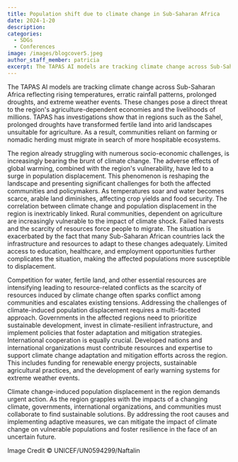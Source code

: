 ```yaml
---
title: Population shift due to climate change in Sub-Saharan Africa
date: 2024-1-20
description:
categories:
  - SDGs
  - Conferences
image: /images/blogcover5.jpeg
author_staff_member: patricia
excerpt: The TAPAS AI models are tracking climate change across Sub-Saharan Africa reflecting rising temperatures, erratic rainfall patterns, prolonged droughts, and extreme weather events. These changes pose a direct threat to the region's agriculture-dependent economies and the livelihoods of millions.
---
```


The TAPAS AI models are tracking climate change across Sub-Saharan Africa reflecting rising temperatures, erratic rainfall patterns, prolonged droughts, and extreme weather events. These changes pose a direct threat to the region's agriculture-dependent economies and the livelihoods of millions. TAPAS has investigations show that in regions such as the Sahel, prolonged droughts have transformed fertile land into arid landscapes unsuitable for agriculture. As a result, communities reliant on farming or nomadic herding must migrate in search of more hospitable ecosystems. 

The region already struggling with numerous socio-economic challenges, is increasingly bearing the brunt of climate change. The adverse effects of global warming, combined with the region's vulnerability, have led to a surge in population displacement. This phenomenon is reshaping the landscape and presenting significant challenges for both the affected communities and policymakers. As temperatures soar and water becomes scarce, arable land diminishes, affecting crop yields and food security.
The correlation between climate change and population displacement in the region is inextricably linked. Rural communities, dependent on agriculture are increasingly vulnerable to the impact of climate shock. Failed harvests and the scarcity of resources force people to migrate. The situation is exacerbated by the fact that many Sub-Saharan African countries lack the infrastructure and resources to adapt to these changes adequately. Limited access to education, healthcare, and employment opportunities further complicates the situation, making the affected populations more susceptible to displacement.

Competition for water, fertile land, and other essential resources are intensifying leading to resource-related conflicts as the scarcity of resources induced by climate change often sparks conflict among communities and escalates existing tensions.
Addressing the challenges of climate-induced population displacement requires a multi-faceted approach. Governments in the affected regions need to prioritize sustainable development, invest in climate-resilient infrastructure, and implement policies that foster adaptation and mitigation strategies. International cooperation is equally crucial. Developed nations and international organizations must contribute resources and expertise to support climate change adaptation and mitigation efforts across the region. This includes funding for renewable energy projects, sustainable agricultural practices, and the development of early warning systems for extreme weather events.

Climate change-induced population displacement in the region demands urgent action. As the region grapples with the impacts of a changing climate, governments, international organizations, and communities must collaborate to find sustainable solutions. By addressing the root causes and implementing adaptive measures, we can mitigate the impact of climate change on vulnerable populations and foster resilience in the face of an uncertain future.

Image Credit © UNICEF/UN0594299/Naftalin